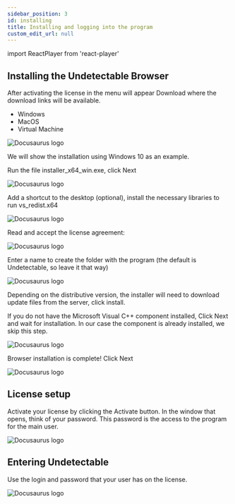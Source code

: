 ```yaml
---
sidebar_position: 3
id: installing
title: Installing and logging into the program
custom_edit_url: null
---
```

import ReactPlayer from 'react-player'

## Installing the Undetectable Browser

After activating the license in the menu will appear Download where the download links will be available.

- Windows
- MacOS
- Virtual Machine

![Docusaurus logo](/img/eng/sw/installing-1.png)

We will show the installation using Windows 10 as an example.

Run the file installer_x64_win.exe, click Next

![Docusaurus logo](/img/eng/sw/installing-2.png)

Add a shortcut to the desktop (optional), install the necessary libraries to run vs_redist.x64

![Docusaurus logo](/img/eng/sw/installing-3.png)

Read and accept the license agreement:

![Docusaurus logo](/img/eng/sw/installing-4.png)

Enter a name to create the folder with the program (the default is Undetectable, so leave it that way)

![Docusaurus logo](/img/eng/sw/installing-5.png)

Depending on the distributive version, the installer will need to download update files from the server, click install.

<!-- ![Docusaurus logo](/img/eng/sw/installing-6.png) -->

If you do not have the Microsoft Visual C++ component installed, Click Next and wait for installation. In our case the component is already installed, we skip this step.

![Docusaurus logo](/img/eng/sw/installing-7.png)

Browser installation is complete! Click Next

![Docusaurus logo](/img/eng/sw/installing-8.png)

## License setup

Activate your license by clicking the Activate button. In the window that opens, think of your password. This password is the access to the program for the main user.

![Docusaurus logo](/img/eng/web/licenses-2.png)

## Entering Undetectable

Use the login and password that your user has on the license.

![Docusaurus logo](/img/eng/sw/authentication.png)
